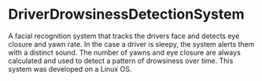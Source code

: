 # DriverDrowsinessDetectionSystem
A facial recognition system that tracks the drivers face and detects eye closure and yawn rate. 
In the case a driver is sleepy, the system alerts them with a distinct sound. 
The number of yawns and eye closure are always calculated and used to detect a pattern of drowsiness over time. 
This system was developed on a Linux OS.
